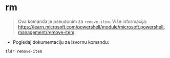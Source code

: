 # rm

> Ova komanda je pseudonim za `remove-item`.
> Više informacija: <https://learn.microsoft.com/powershell/module/microsoft.powershell.management/remove-item>.

- Pogledaj dokumentaciju za izvornu komandu:

`tldr remove-item`
